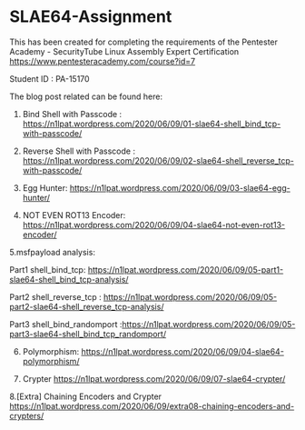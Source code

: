 # SLAE64-Assignment
This has been created for completing the requirements of the Pentester Academy - SecurityTube Linux Assembly Expert Certification
https://www.pentesteracademy.com/course?id=7

Student ID : PA-15170

The blog post related can be found here:

1. Bind Shell with Passcode :
https://n1lpat.wordpress.com/2020/06/09/01-slae64-shell_bind_tcp-with-passcode/

2. Reverse Shell with Passcode :
https://n1lpat.wordpress.com/2020/06/09/02-slae64-shell_reverse_tcp-with-passcode/

3. Egg Hunter:
https://n1lpat.wordpress.com/2020/06/09/03-slae64-egg-hunter/

4. NOT EVEN ROT13 Encoder:
https://n1lpat.wordpress.com/2020/06/09/04-slae64-not-even-rot13-encoder/

 5.msfpayload analysis:

Part1 shell_bind_tcp: https://n1lpat.wordpress.com/2020/06/09/05-part1-slae64-shell_bind_tcp-analysis/

Part2 shell_reverse_tcp : https://n1lpat.wordpress.com/2020/06/09/05-part2-slae64-shell_reverse_tcp-analysis/

Part3 shell_bind_randomport :https://n1lpat.wordpress.com/2020/06/09/05-part3-slae64-shell_bind_tcp_randomport/

6. Polymorphism:
https://n1lpat.wordpress.com/2020/06/09/04-slae64-polymorphism/

7. Crypter
https://n1lpat.wordpress.com/2020/06/09/07-slae64-crypter/

8.[Extra] Chaining Encoders and Crypter
https://n1lpat.wordpress.com/2020/06/09/extra08-chaining-encoders-and-crypters/

